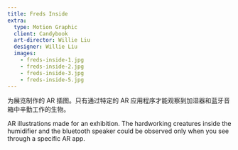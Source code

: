```yaml
---
title: Freds Inside
extra:
  type: Motion Graphic
  client: Candybook
  art-director: Willie Liu
  designer: Willie Liu
  images:
    - freds-inside-1.jpg
    - freds-inside-2.jpg
    - freds-inside-3.jpg
    - freds-inside-5.jpg
---
```


为展览制作的 AR 插图。只有通过特定的 AR 应用程序才能观察到加湿器和蓝牙音箱中辛勤工作的生物。

AR illustrations made for an exhibition. The hardworking creatures inside the humidifier and the bluetooth speaker could be observed only when you see through a specific AR app.
